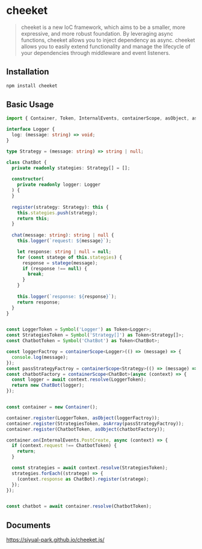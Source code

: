# cheeket
> cheeket is a new IoC framework, which aims to be a smaller, more expressive, and more robust foundation. By leveraging async functions, cheeket allows you to inject dependency as async. cheeket allows you to easily extend functionality and manage the lifecycle of your dependencies through middleware and event listeners.

## Installation
```bash npm2yarn
npm install cheeket
```

## Basic Usage

```typescript
import { Container, Token, InternalEvents, containerScope, asObject, asArray } from 'cheeket';

interface Logger {
  log: (message: string) => void;
}

type Strategy = (message: string) => string | null;

class ChatBot {
  private readonly stategies: Strategy[] = [];
  
  constructor(
    private readonly logger: Logger
  ) {
  }
  
  register(strategy: Strategy): this {
    this.stategies.push(strategy);
    return this;
  }
  
  chat(message: string): string | null {
    this.logger(`request: ${message}`);

    let response: string | null = null;
    for (const statege of this.stategies) {
      response = statege(message);
      if (response !== null) {
        break;
      }
    }
    
    this.logger(`response: ${response}`);
    return response;
  }
}


const LoggerToken = Symbol('Logger') as Token<Logger>;
const StrategiesToken = Symbol('Strategy[]') as Token<Strategy[]>;
const ChatbotToken = Symbol('ChatBot') as Token<ChatBot>;

const loggerFactroy = containerScope<Logger>(() => (message) => {
  console.log(message);
});
const passStrategyFactroy = containerScope<Strategy>(() => (message) => message);
const chatbotFactory = containerScope<ChatBot>(async (context) => {
  const logger = await context.resolve(LoggerToken);
  return new ChatBot(logger);
});


const container = new Container();

container.register(LoggerToken, asObject(loggerFactroy));
container.register(StrategiesToken, asArray(passStrategyFactroy));
container.register(ChatbotToken, asObject(chatbotFactory));

container.on(InternalEvents.PostCreate, async (context) => {
  if (context.request !== ChatbotToken) {
    return;
  }

  const strategies = await context.resolve(StrategiesToken);
  strategies.forEach((stratege) => {
    (context.response as ChatBot).register(stratege);
  });
});


const chatbot = await container.resolve(ChatbotToken);
```

## Documents
https://siyual-park.github.io/cheeket.js/